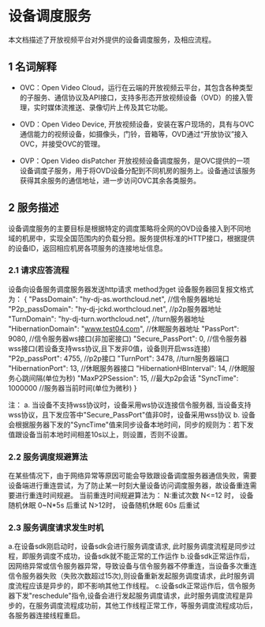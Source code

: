 # 设备调度服务

本文档描述了开放视频平台对外提供的设备调度服务，及相应流程。

## 1 名词解释

- OVC：Open Video Cloud，运行在云端的开放视频云平台，其包含各种类型的子服务、通信协议及API接口，支持多形态开放视频设备（OVD）的接入管理，实时媒体流推送、录像切片上传及其它功能。

- OVD：Open Video Device, 开放视频设备，安装在客户现场的，具有与OVC通信能力的视频设备，如摄像头，门铃，音箱等，OVD通过“开放协议”接入OVC，并接受OVC的管理。

- OVP：Open Video disPatcher 开放视频设备调度服务，是OVC提供的一项设备调度子服务，用于将OVD设备分配到不同机房的服务上。设备通过该服务获得其余服务的通信地址，进一步访问OVC其余各类服务。

## 2 服务描述

设备调度服务的主要目标是根据特定的调度策略将全网的OVD设备接入到不同地域的机房中，实现全国范围内的负载分担。服务提供标准的HTTP接口，根据提供的设备ID，返回相应机房各项服务的连接地址信息。

### 2.1 请求应答流程

设备向设备服务调度服务器发送http请求 method为get
设备服务器回复报文格式为：
{
	"PassDomain": "hy-dj-as.worthcloud.net",                      //信令服务器地址
	"P2p_passDomain": "hy-dj-jckd.worthcloud.net",                //p2p服务器地址
	"TurnDomain": "hy-dj-turn.worthcloud.net",                    //turn服务器地址
	"HibernationDomain": "www.test04.com",                        //休眠服务器地址
	"PassPort": 9080,                                             //信令服务器ws接口(非加密接口)
	"Secure_PassPort": 0,                                         //信令服务器wss接口(若设备支持wss协议,且下发非0值，设备则开启wss连接)
	"P2p_passPort": 4755,                                         //p2p接口
	"TurnPort": 3478,                                             //turn服务器端口
	"HibernationPort": 13,                                        //休眠服务器接口
	"HibernationHBInterval": 14,                                  //休眠服务心跳间隔(单位为秒)
	"MaxP2PSession": 15,                                          //最大p2p会话
	"SyncTime": 1000000                                           //服务器当前时间(单位为微秒)
}


注：
    a. 当设备不支持wss协议时，设备采用ws协议连接信令服务器, 当设备支持wss协议，且下发应答中"Secure_PassPort"值非0时，设备采用wss协议
	b. 设备会根据服务器下发的"SyncTime"值来同步设备本地时间，同步的规则为：若下发值跟设备当前本地时间相差10s以上，则设置，否则不设置。

### 2.2 服务调度规避算法

在某些情况下，由于网络异常等原因可能会导致跟设备调度服务器通信失败，需要设备端进行重连尝试，为了防止某一时刻大量设备访问调度服务器，故设备重连需要进行重连时间规避。
当前重连时间规避算法为：
N:重试次数
N<=12 时， 设备随机休眠 0~N*5s  后重试
N>12时， 设备随机休眠 60s 后重试

### 2.3 服务调度请求发生时机

a.在设备sdk刚启动时，设备sdk会进行服务调度请求, 此时服务调度流程是同步过程，即服务调度不成功，设备sdk就不能正常的工作运作
b.设备sdk正常运作后，因网络异常或信令服务器异常，导致设备与信令服务器不停重连，当设备多次重连信令服务器失败（失败次数超过15次),则设备重新发起服务调度请求，此时服务调度流程应该是异步的，即不影响其他工作线程。
c.设备sdk正常运作后，信令服务器下发"reschedule"指令,设备会进行发起服务调度请求，此时服务调度流程是异步的，在服务调度流程成功前，其他工作线程正常工作，等服务调度流程成功后，各服务器连接线程重启。





